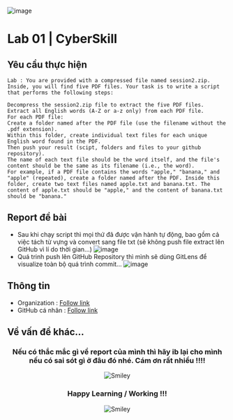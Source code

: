 ![image](https://github.com/user-attachments/assets/c323ce84-8d14-4ba6-b14a-4c4f1084af34)
# Lab 01 | CyberSkill
## Yêu cầu thực hiện 
```
Lab : You are provided with a compressed file named session2.zip. Inside, you will find five PDF files. Your task is to write a script that performs the following steps:

Decompress the session2.zip file to extract the five PDF files.
Extract all English words (A-Z or a-z only) from each PDF file.
For each PDF file:
Create a folder named after the PDF file (use the filename without the .pdf extension).
Within this folder, create individual text files for each unique English word found in the PDF.
Then push your result (scipt, folders and files to your github repository).
The name of each text file should be the word itself, and the file's content should be the same as its filename (i.e., the word).
For example, if a PDF file contains the words "apple," "banana," and "apple" (repeated), create a folder named after the PDF. Inside this folder, create two text files named apple.txt and banana.txt. The content of apple.txt should be "apple," and the content of banana.txt should be "banana."
```
## Report đề bài
- Sau khi chạy script thì mọi thứ đã được vận hành tự động, bao gồm cả việc tách từ vựng và convert sang file txt (sẽ không push file extract lên GitHub vì lí do thời gian...)
![image](https://github.com/user-attachments/assets/f07c23ca-5fac-4af7-ba6c-420b4d4d67b0)
- Quá trinh push lên GitHub Repository thì mình sẽ dùng GitLens để visualize toàn bộ quá trình commit...
![image](https://github.com/user-attachments/assets/f49009b4-90ed-4a97-ae58-1b34dd79c03e)

## Thông tin 
 - Organization : [Follow link](https://github.com/cyberskill-world)
 - GitHub cá nhân : [Follow link](https://github.com/uziii2208)

## Về vấn đề khác...

<div align="center">
<h3 align="center">Nếu có thắc mắc gì về report của mình thì hãy ib lại cho mình nếu có sai sót gì ở đâu đó nhé. Cám ơn rất nhiều !!!!</h3>
<div>

<img src="https://github.com/fnky/fnky/raw/fnky/img/smile.gif" alt="Smiley" align="center">
</div>
</div>
<div align="center">
<h3 align="center">Happy Learning / Working !!!</h3>
<div>
<img src="https://github.com/fnky/fnky/raw/fnky/img/smile.gif" alt="Smiley" align="center">
</div>
</div>
